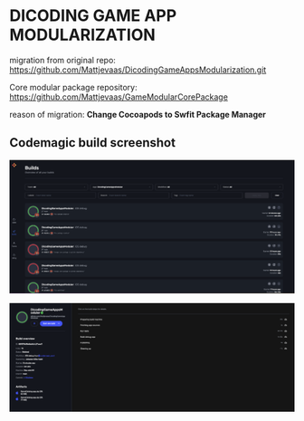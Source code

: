 # DICODING GAME APP MODULARIZATION

migration from original repo: https://github.com/Mattjevaas/DicodingGameAppsModularization.git

Core modular package repository: https://github.com/Mattjevaas/GameModularCorePackage

reason of migration: **Change Cocoapods to Swfit Package Manager**

## Codemagic build screenshot

![plot](./ScreenShot/ss1.png)

![plot](./ScreenShot/ss2.png)